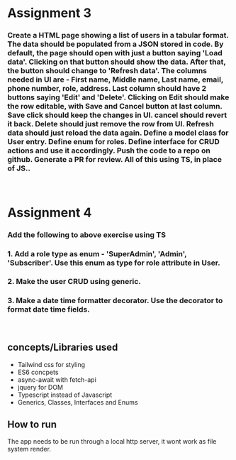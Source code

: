 # Assignment 3

### Create a HTML page showing a list of users in a tabular format. The data should be populated from a JSON stored in code. By default, the page should open with just a button saying 'Load data'. Clicking on that button should show the data. After that, the button should change to 'Refresh data'. The columns needed in UI are - First name, Middle name, Last name, email, phone number, role, address. Last column should have 2 buttons saying 'Edit' and 'Delete'. Clicking on Edit should make the row editable, with Save and Cancel button at last column. Save click should keep the changes in UI. cancel should revert it back. Delete should just remove the row from UI. Refresh data should just reload the data again. Define a model class for User entry. Define enum for roles. Define interface for CRUD actions and use it accordingly. Push the code to a repo on github. Generate a PR for review. All of this using TS, in place of JS..
<br />

# Assignment 4

### Add the following to above exercise using TS

### 1. Add a role type as enum - 'SuperAdmin', 'Admin', 'Subscriber'. Use this enum as type for role attribute in User. 

### 2. Make the user CRUD using generic. 

### 3. Make a date time formatter decorator. Use the decorator to format date time fields.

<br />

## concepts/Libraries used

* Tailwind css for styling
* ES6 concpets
* async-await with fetch-api
* jquery for DOM
* Typescript instead of Javascript
* Generics, Classes, Interfaces and Enums


## How to run

The app needs to be run through a local http server, it wont work as file system render.

